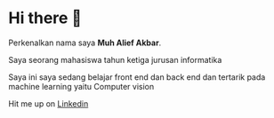 # Hi there 👋

Perkenalkan nama saya **Muh Alief Akbar**.

Saya seorang mahasiswa tahun ketiga jurusan informatika

Saya ini saya sedang belajar front end dan back end dan tertarik pada machine learning yaitu Computer vision

Hit me up on [Linkedin](https://www.linkedin.com/in/muh-alief-akbar-9ba650205/)



<!--
**Alibarrs/alibarrs** is a ✨ _special_ ✨ repository because its `README.md` (this file) appears on your GitHub profile.

Here are some ideas to get you started:

- 🔭 I’m currently working on ...
- 🌱 I’m currently learning ...
- 👯 I’m looking to collaborate on ...
- 🤔 I’m looking for help with ...
- 💬 Ask me about ...
- 📫 How to reach me: ...
- 😄 Pronouns: ...
- ⚡ Fun fact: ...
-->
